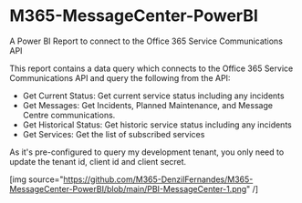 # M365-MessageCenter-PowerBI

A Power BI Report to connect to the Office 365 Service Communications API

This report contains a data query which connects to the Office 365 Service Communications API and query the following from the API:

* Get Current Status: Get current service status including any incidents
* Get Messages: Get Incidents, Planned Maintenance, and Message Centre communications.
* Get Historical Status: Get historic service status including any incidents
* Get Services: Get the list of subscribed services

As it's pre-configured to query my development tenant, you only need to update the tenant id, client id and client secret. 

[img source="https://github.com/M365-DenzilFernandes/M365-MessageCenter-PowerBI/blob/main/PBI-MessageCenter-1.png" /]
